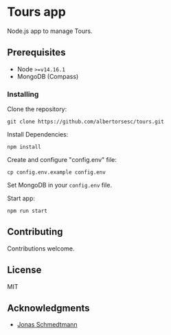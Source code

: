 # Tours app

Node.js app to manage Tours.

## Prerequisites

- Node `>=v14.16.1`
- MongoDB (Compass)

### Installing

Clone the repository:

`git clone https://github.com/albertorsesc/tours.git`

Install Dependencies:

`npm install`

Create and configure "config.env" file:

`cp config.env.example config.env`

Set MongoDB in your `config.env` file.

Start app:

`npm run start`

## Contributing

Contributions welcome.

## License

MIT

## Acknowledgments

  - [Jonas Schmedtmann](https://twitter.com/jonasschmedtman)
